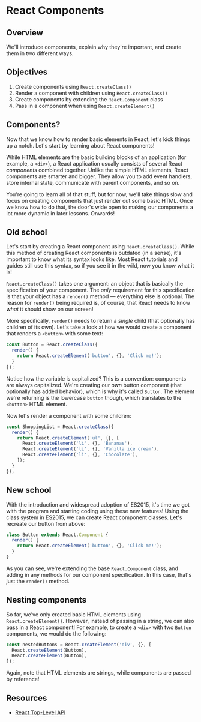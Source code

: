 # React Components

## Overview

We'll introduce components, explain why they're important, and create them in two different ways. 

## Objectives
1. Create components using `React.createClass()`
2. Render a component with children using `React.createClass()`
3. Create components by extending the `React.Component` class
4. Pass in a component when using `React.createElement()`

## Components?
Now that we know how to render basic elements in React, let's kick things up a notch. Let's start by learning about React components!

While HTML elements are the basic building blocks of an application (for example, a `<div>`), a React application usually consists of several React _components_ combined together. Unlike the simple HTML elements, React components are smarter and bigger. They allow you to add event handlers, store internal state, communicate with parent components, and so on.

You're going to learn all of that stuff, but for now, we'll take things slow and focus on creating components that just render out some basic HTML. Once we know how to do that, the door's wide open to making our components a lot more dynamic in later lessons. Onwards!

## Old school

Let's start by creating a React component using `React.createClass()`. While this method of creating React components is outdated (in a sense), it's important to know what its syntax looks like. Most React tutorials and guides still use this syntax, so if you see it in the wild, now you know what it is!

`React.createClass()` takes one argument: an object that is basically the specification of your component. The _only_ requirement for this specification is that your object has a `render()` method — everything else is optional. The reason for `render()` being required is, of course, that React needs to know _what_ it should show on our screen!

More specifically, `render()` needs to return a _single_ child (that optionally has children of its own). Let's take a look at how we would create a component that renders a `<button>` with some text:

```js
const Button = React.createClass({
  render() {
    return React.createElement('button', {}, 'Click me!');
  }
});
```

Notice how the variable is capitalized? This is a convention: components are always capitalized. We're creating our _own_ button component (that optionally has added behavior), which is why it's called `Button`. The element we're returning is the lowercase `button` though, which translates to the `<button>` HTML element.

Now let's render a component with some children:

```js
const ShoppingList = React.createClass({
  render() {
    return React.createElement('ul', {}, [
      React.createElement('li', {}, 'Bananas'),
      React.createElement('li', {}, 'Vanilla ice cream'),
      React.createElement('li', {}, 'Chocolate'),
    ]);
  }
});
```

## New school

With the introduction and widespread adoption of ES2015, it's time we got with the program and starting coding using these new features! Using the class system in ES2015, we can create React component classes. Let's recreate our button from above:

```js
class Button extends React.Component {
  render() {
    return React.createElement('button', {}, 'Click me!');
  }
}
```

As you can see, we're extending the base `React.Component` class, and adding in any methods for our component specification. In this case, that's just the `render()` method.

## Nesting components

So far, we've only created basic HTML elements using `React.createElement()`. However, instead of passing in a string, we can also pass in a React component! For example, to create a `<div>` with two `Button` components, we would do the following:

```js
const nestedButtons = React.createElement('div', {}, [
  React.createElement(Button),
  React.createElement(Button),
]);
```

Again, note that HTML elements are strings, while components are passed by reference!

## Resources
- [React Top-Level API](https://facebook.github.io/react/docs/top-level-api.html)
